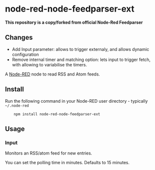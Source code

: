 node-red-node-feedparser-ext
============================

**This repository is a copy/forked from official Node-Red Feedparser**

<a href="https://github.com/node-red/node-red-nodes/tree/master/social/feedparser"></a>


Changes
-------

* Add Input parameter: allows to trigger externaly, and allows dynamic configuration
* Remove internal timer and matching option: lets input to trigger fetch, with allowing to variabilise the timers.


A <a href="http://nodered.org" target="_new">Node-RED</a> node to read RSS and Atom feeds.

Install
-------

Run the following command in your Node-RED user directory - typically `~/.node-red`

        npm install node-red-node-feedparser-ext

Usage
-----

### Input

Monitors an RSS/atom feed for new entries.

You can set the polling time in minutes. Defaults to 15 minutes.
